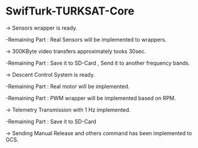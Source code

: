 # SwifTurk-TURKSAT-Core

-> Sensors wrapper is ready.

  -Remaining Part : Real Sensors will be implemented to wrappers.


-> 300KByte video transfers approximately tooks 30sec.

  -Remaining Part : Save it to SD-Card , Send it to another frequency bands.
  
  
-> Descent Control System is ready.

  -Remaining Part : Real motor will be implemented.
  
  -Remaining Part : PWM wrapper will be implemented based on RPM.
  
  
-> Telemetry Transmission with 1 Hz implemented.
 
 -Remaining Part : Save it to SD-Card


-> Sending Manual Release and others command has been implemented to GCS.


